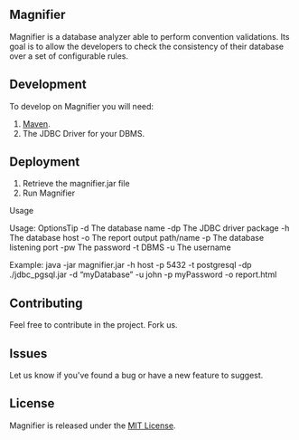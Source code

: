 ## Magnifier

Magnifier is a database analyzer able to perform convention validations. Its goal is to allow the developers to check the consistency of their database over a set of configurable rules. 

## Development

To develop on Magnifier you will need:
1. [Maven](https://github.com/apache/maven).
2. The JDBC Driver for your DBMS.

## Deployment

1. Retrieve the magnifier.jar file
2. Run Magnifier

Usage

Usage: OptionsTip
 -d <arg>    The database name
 -dp <arg>   The JDBC driver package
 -h <arg>    The database host
 -o <arg>    The report output path/name
 -p <arg>    The database listening port
 -pw <arg>   The password
 -t <arg>    DBMS
 -u <arg>    The username

Example:
java -jar magnifier.jar -h host -p 5432 -t postgresql -dp ./jdbc_pgsql.jar -d “myDatabase” -u john -p myPassword -o report.html


## Contributing

Feel free to contribute in the project. Fork us.

## Issues

Let us know if you've found a bug or have a new feature to suggest.

## License

Magnifier is released under the [MIT License](http://www.opensource.org/licenses/MIT).